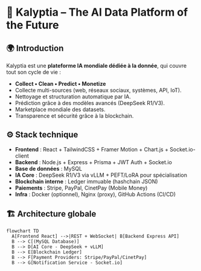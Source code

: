 # 🚀 Kalyptia – The AI Data Platform of the Future

## 🌍 Introduction
Kalyptia est une **plateforme IA mondiale dédiée à la donnée**, qui couvre tout son cycle de vie :
- **Collect • Clean • Predict • Monetize**
- Collecte multi-sources (web, réseaux sociaux, systèmes, API, IoT).
- Nettoyage et structuration automatique par IA.
- Prédiction grâce à des modèles avancés (DeepSeek R1/V3).
- Marketplace mondiale des datasets.
- Transparence et sécurité grâce à la blockchain.

## ⚙️ Stack technique
- **Frontend** : React + TailwindCSS + Framer Motion + Chart.js + Socket.io-client
- **Backend** : Node.js + Express + Prisma + JWT Auth + Socket.io
- **Base de données** : MySQL
- **IA Core** : DeepSeek R1/V3 via vLLM + PEFT/LoRA pour spécialisation
- **Blockchain interne** : Ledger immuable (hashchain JSON)
- **Paiements** : Stripe, PayPal, CinetPay (Mobile Money)
- **Infra** : Docker (optionnel), Nginx (proxy), GitHub Actions (CI/CD)

## 🏗️ Architecture globale
```mermaid
flowchart TD
  A[Frontend React] -->|REST + WebSocket| B[Backend Express API]
  B --> C[(MySQL Database)]
  B --> D[AI Core - DeepSeek + vLLM]
  B --> E[Blockchain Ledger]
  B --> F[Payment Providers: Stripe/PayPal/CinetPay]
  B --> G[Notification Service - Socket.io]
